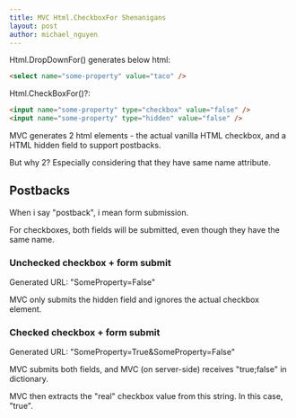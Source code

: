 ```yaml
---
title: MVC Html.CheckboxFor Shenanigans
layout: post
author: michael_nguyen
---
```


Html.DropDownFor() generates below html:
```html
<select name="some-property" value="taco" />
```

Html.CheckBoxFor()?:
```html
<input name="some-property" type="checkbox" value="false" />
<input name="some-property" type="hidden" value="false" />
```

MVC generates 2 html elements - the actual vanilla HTML checkbox, and a HTML hidden field to support postbacks.

But why 2? Especially considering that they have same name attribute.

## Postbacks
When i say "postback", i mean form submission.

For checkboxes, both fields will be submitted, even though they have the same name.

### Unchecked checkbox + form submit
Generated URL: "SomeProperty=False"

MVC only submits the hidden field and ignores the actual checkbox element.

### Checked checkbox + form submit
Generated URL: "SomeProperty=True&SomeProperty=False"

MVC submits both fields, and MVC (on server-side) receives "true;false" in dictionary.

MVC then extracts the "real" checkbox value from this string. In this case, "true".
